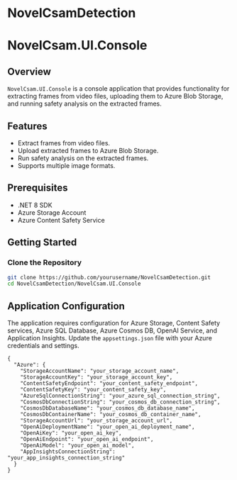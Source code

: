 # NovelCsamDetection

# NovelCsam.UI.Console

## Overview

`NovelCsam.UI.Console` is a console application that provides functionality for extracting frames from video files, uploading them to Azure Blob Storage, and running safety analysis on the extracted frames.

## Features

- Extract frames from video files.
- Upload extracted frames to Azure Blob Storage.
- Run safety analysis on the extracted frames.
- Supports multiple image formats.

## Prerequisites

- .NET 8 SDK
- Azure Storage Account
- Azure Content Safety Service

## Getting Started

### Clone the Repository

```sh
git clone https://github.com/yourusername/NovelCsamDetection.git
cd NovelCsamDetection/NovelCsam.UI.Console
```


## Application Configuration

The application requires configuration for Azure Storage, Content Safety services, Azure SQL Database, Azure Cosmos DB, OpenAI Service, and Application Insights. Update the `appsettings.json` file with your Azure credentials and settings.

```
{
  "Azure": {
    "StorageAccountName": "your_storage_account_name",
    "StorageAccountKey": "your_storage_account_key",
    "ContentSafetyEndpoint": "your_content_safety_endpoint",
    "ContentSafetyKey": "your_content_safety_key",
    "AzureSqlConnectionString": "your_azure_sql_connection_string",
    "CosmosDbConnectionString": "your_cosmos_db_connection_string",
    "CosmosDbDatabaseName": "your_cosmos_db_database_name",
    "CosmosDbContainerName": "your_cosmos_db_container_name",
    "StorageAccountUrl": "your_storage_account_url",
    "OpenAiDeploymentName": "your_open_ai_deployment_name",
    "OpenAiKey": "your_open_ai_key",
    "OpenAiEndpoint": "your_open_ai_endpoint",
    "OpenAiModel": "your_open_ai_model",
    "AppInsightsConnectionString": "your_app_insights_connection_string"
  }
}
```

